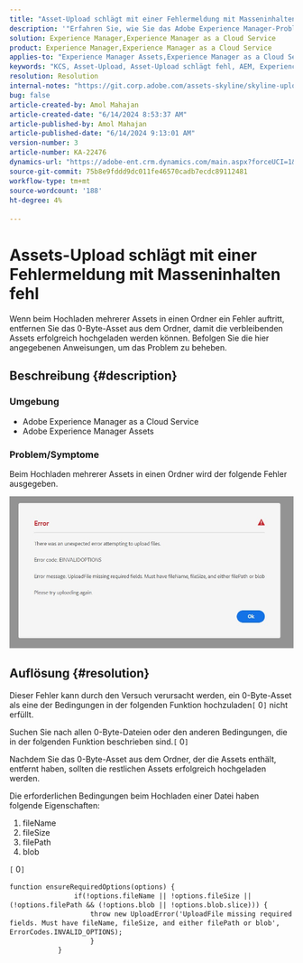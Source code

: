 ```yaml
---
title: "Asset-Upload schlägt mit einer Fehlermeldung mit Masseninhalten fehl"
description: '"Erfahren Sie, wie Sie das Adobe Experience Manager-Problem beheben können, bei dem beim Hochladen mehrerer Assets in einen Ordner der Fehler "EINVALIDOPTIONS"ausgegeben wird."'
solution: Experience Manager,Experience Manager as a Cloud Service
product: Experience Manager,Experience Manager as a Cloud Service
applies-to: "Experience Manager Assets,Experience Manager as a Cloud Service"
keywords: "KCS, Asset-Upload, Asset-Upload schlägt fehl, AEM, Experience Manager as a Cloud Service, AEMaaCS"
resolution: Resolution
internal-notes: "https://git.corp.adobe.com/assets-skyline/skyline-upload/blob/6d124d4083060e139b2e2d6ac99b33087bc85a53/src/upload-file.js#L32"
bug: false
article-created-by: Amol Mahajan
article-created-date: "6/14/2024 8:53:37 AM"
article-published-by: Amol Mahajan
article-published-date: "6/14/2024 9:13:01 AM"
version-number: 3
article-number: KA-22476
dynamics-url: "https://adobe-ent.crm.dynamics.com/main.aspx?forceUCI=1&pagetype=entityrecord&etn=knowledgearticle&id=4f47d28f-2b2a-ef11-840b-000d3a34c086"
source-git-commit: 75b8e9fddd9dc011fe46570cadb7ecdc89112481
workflow-type: tm+mt
source-wordcount: '188'
ht-degree: 4%

---
```


# Assets-Upload schlägt mit einer Fehlermeldung mit Masseninhalten fehl


Wenn beim Hochladen mehrerer Assets in einen Ordner ein Fehler auftritt, entfernen Sie das 0-Byte-Asset aus dem Ordner, damit die verbleibenden Assets erfolgreich hochgeladen werden können. Befolgen Sie die hier angegebenen Anweisungen, um das Problem zu beheben.

## Beschreibung {#description}


### <b>Umgebung</b>

- Adobe Experience Manager as a Cloud Service
- Adobe Experience Manager Assets


### <b>Problem/Symptome</b>

Beim Hochladen mehrerer Assets in einen Ordner wird der folgende Fehler ausgegeben.

![](assets/___5147d28f-2b2a-ef11-840b-000d3a34c086___.jpeg)


## Auflösung {#resolution}


Dieser Fehler kann durch den Versuch verursacht werden, ein 0-Byte-Asset als eine der Bedingungen in der folgenden Funktion hochzuladen`[` 0`]`  nicht erfüllt.

Suchen Sie nach allen 0-Byte-Dateien oder den anderen Bedingungen, die in der folgenden Funktion beschrieben sind.`[` 0`]`

Nachdem Sie das 0-Byte-Asset aus dem Ordner, der die Assets enthält, entfernt haben, sollten die restlichen Assets erfolgreich hochgeladen werden.

Die erforderlichen Bedingungen beim Hochladen einer Datei haben folgende Eigenschaften:

1. fileName
2. fileSize
3. filePath
4. blob


`[` 0`]`


```none
function ensureRequiredOptions(options) {
                if(!options.fileName || !options.fileSize || (!options.filePath && (!options.blob || !options.blob.slice))) {
                    throw new UploadError('UploadFile missing required fields. Must have fileName, fileSize, and either filePath or blob', ErrorCodes.INVALID_OPTIONS);
                    }
            }
```

